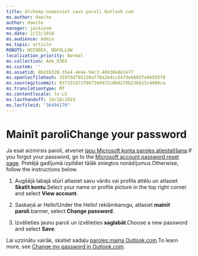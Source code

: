 ```yaml
---
title: Alchemy-nomainiet savu paroli Outlook.com
ms.author: daeite
author: daeite
manager: jackiesm
ms.date: 2/23/2018
ms.audience: Admin
ms.topic: article
ROBOTS: NOINDEX, NOFOLLOW
localization_priority: Normal
ms.collection: Adm_O365
ms.custom: ''
ms.assetid: 0bd18328-35e4-4e4a-94c3-48430e8e2e77
ms.openlocfilehash: 3597dd795138af78a2b4cc547deb603fe66593f9
ms.sourcegitcommit: 037331d71f06750d972c0b6278b23bb15c4806ca
ms.translationtype: MT
ms.contentlocale: lv-LV
ms.lasthandoff: 10/18/2019
ms.locfileid: "36494170"
---
```

# <a name="change-your-password"></a><span data-ttu-id="11468-102">Mainīt paroli</span><span class="sxs-lookup"><span data-stu-id="11468-102">Change your password</span></span>

<span data-ttu-id="11468-103">Ja esat aizmirsis paroli, atveriet [lapu Microsoft konta paroles atiestatīšana](https://go.microsoft.com/fwlink/p/?linkid=841909).</span><span class="sxs-lookup"><span data-stu-id="11468-103">If you forgot your password, go to the [Microsoft account password reset page](https://go.microsoft.com/fwlink/p/?linkid=841909).</span></span> <span data-ttu-id="11468-104">Pretējā gadījumā izpildiet tālāk sniegtos norādījumus.</span><span class="sxs-lookup"><span data-stu-id="11468-104">Otherwise, follow the instructions below.</span></span>
  
1. <span data-ttu-id="11468-105">Augšējā labajā stūrī atlasiet savu vārdu vai profila attēlu un atlasiet **Skatīt kontu**.</span><span class="sxs-lookup"><span data-stu-id="11468-105">Select your name or profile picture in the top right corner and select **View account**.</span></span> 
    
2. <span data-ttu-id="11468-106">Saskaņā ar Hello!</span><span class="sxs-lookup"><span data-stu-id="11468-106">Under the Hello!</span></span> <span data-ttu-id="11468-107">reklāmkarogu, atlasiet **mainīt paroli**.</span><span class="sxs-lookup"><span data-stu-id="11468-107">banner, select **Change password**.</span></span> 
    
3. <span data-ttu-id="11468-108">Izvēlieties jaunu paroli un izvēlieties **saglabāt**.</span><span class="sxs-lookup"><span data-stu-id="11468-108">Choose a new password and select **Save**.</span></span> 
    
<span data-ttu-id="11468-109">Lai uzzinātu vairāk, skatiet sadaļu [paroles maiņa Outlook.com](https://support.office.com/article/2138d690-811c-4545-b2f3-e4dbe80c9735.aspx).</span><span class="sxs-lookup"><span data-stu-id="11468-109">To learn more, see [Change my password in Outlook.com](https://support.office.com/article/2138d690-811c-4545-b2f3-e4dbe80c9735.aspx).</span></span>
  

